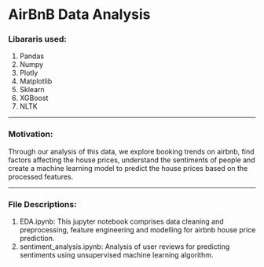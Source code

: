 # AirBnB Data Analysis

### Libararis used:

1. Pandas
2. Numpy
3. Plotly
4. Matplotlib
5. Sklearn
6. XGBoost
7. NLTK

---

### Motivation:
Through our analysis of this data, we explore booking trends on airbnb, find factors affecting the house prices, understand the sentiments of people and create a machine learning model to predict the house prices based on the processed features.

---

### File Descriptions:

1. EDA.ipynb: This jupyter notebook comprises data cleaning and preprocessing, feature engineering and modelling for airbnb house price prediction.
2. sentiment_analysis.ipynb: Analysis of user reviews for predicting sentiments using unsupervised machine learning algorithm.

